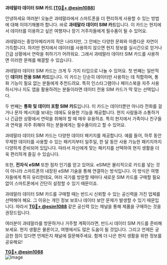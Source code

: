 **과테말라 데이터 SIM 카드 [[TG💪+ @esim1088](https://t.me/s/esim1088)]**

안녕하세요 여러분! 오늘은 과테말라에서 스마트폰을 더 편리하게 사용할 수 있는 방법에 대해 이야기해볼까 합니다. 바로 **과테말라 데이터 SIM 카드**입니다. 이 카드는 현지에서 데이터를 이용하고 싶은 여행자나 장기 거주자들에게 필수품이 될 수 있어요.

과테말라는 중앙아메리카의 작은 나라지만, 그 안에는 다양한 문화와 아름다운 자연이 가득합니다. 하지만 현지에서 데이터를 사용하지 않으면 현지 정보를 실시간으로 얻거나 긴급 상황에서 연락을 취하기가 어려워요. 그래서 과테말라 데이터 SIM 카드를 사용하면 이러한 문제를 해결할 수 있습니다. 

과테말라 데이터 SIM 카드는 크게 두 가지 타입으로 나눌 수 있어요. 첫 번째는 일반적인 **데이터 전용 SIM 카드**입니다. 이 카드는 단순히 데이터만 사용하는 데 적합하며, 통화 기능이 필요 없는 분들에게 추천드려요. 특히 인스타그램이나 페이스북을 자주 사용하시거나 지도 앱을 활용하려는 분들이라면 데이터 전용 SIM 카드가 딱 맞는 선택입니다.

두 번째는 **통화 및 데이터 포함 SIM 카드**입니다. 이 카드는 데이터뿐만 아니라 전화를 걸거나 문자 메시지를 보내는 데에도 유용한 기능을 제공합니다. 현지 사람들과 소통하거나 긴급한 상황에서 연락을 취해야 할 때 매우 유용하죠. 특히 현지에서 가족이나 친구들과 연락을 자주 취해야 하는 분들에게는 필수품이라고 할 수 있어요.

과테말라 데이터 SIM 카드는 다양한 데이터 패키지를 제공합니다. 예를 들어, 하루 동안 무제한 데이터를 사용할 수 있는 패키지부터 일주일, 한 달 동안 사용 가능한 패키지까지 다양하게 준비되어 있답니다. 따라서 자신에게 맞는 패키지를 선택하여 현지 생활을 더욱 편리하게 즐길 수 있습니다.

또한, **전자식 eSIM** 또한 점차 인기를 얻고 있어요. eSIM은 물리적으로 카드를 넣는 것이 아니라 스마트폰의 내장된 eSIM 기술을 통해 연결하는 방식입니다. 이 방식은 여행자들에게 특히 유리한데요, 여러 국가를 방문할 때마다 새로운 SIM 카드를 구매할 필요 없이 스마트폰에서 간단히 설정할 수 있기 때문이죠.

과테말라 데이터 SIM 카드를 구매할 때는 반드시 신뢰할 수 있는 공신력을 가진 업체를 선택해야 해요. 그 이유는 개인 정보 보호나 데이터 보안 문제가 발생할 수 있기 때문입니다. 따라서 **[TG💪+ @esim1088](https://t.me/s/esim1088)** 같은 공신력 있는 채널을 통해 제품을 구매하는 것을 권장드립니다.

여러분이 과테말라를 방문하거나 거주할 계획이라면, 반드시 데이터 SIM 카드를 준비해보세요. 현지 생활은 물론이고, 여행에서도 많은 도움이 될 것입니다. 그리고 언제든 궁금한 점이 있다면 언제든지 채널에 질문해주세요. 함께 더 나은 현지 생활을 위한 정보를 공유해요!

**[TG💪+ @esim1088](https://t.me/s/esim1088)**  
![Image](https://i.postimg.cc/Y0z9fWf4/image.png)